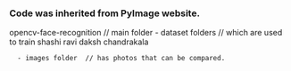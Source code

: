 ### Code was inherited from PyImage website.

opencv-face-recognition // main folder
      - dataset folders // which are used to train
	  shashi
	  ravi
	  daksh
	  chandrakala
          
      - images folder  // has photos that can be compared. 
